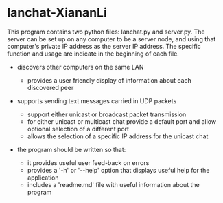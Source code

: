# lanchat-XiananLi

This program contains two python files: lanchat.py and server.py. The server can be set up 
on any computer to be a server node, and using that computer's private IP address as the server
IP address. The specific function and usage are indicate in the beginning of each file.

 - discovers other computers on the same LAN
    - provides a user friendly display of information about each discovered peer

 - supports sending text messages carried in UDP packets
    - support either unicast or broadcast packet transmission
    - for either unicast or multicast chat provide a default port and allow optional 
      selection of a different port
    - allows the selection of a specific IP address for the unicast chat

 - the program should be written so that:
    - it provides useful user feed-back on errors
    - provides a '-h' or '--help' option that displays useful help for the application
    - includes a 'readme.md' file with useful information about the program
